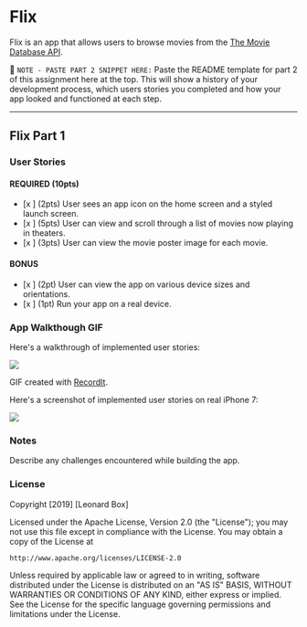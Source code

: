 # Flix

Flix is an app that allows users to browse movies from the [The Movie Database API](http://docs.themoviedb.apiary.io/#).

📝 `NOTE - PASTE PART 2 SNIPPET HERE:` Paste the README template for part 2 of this assignment here at the top. This will show a history of your development process, which users stories you completed and how your app looked and functioned at each step.

---

## Flix Part 1

### User Stories

#### REQUIRED (10pts)
- [x ] (2pts) User sees an app icon on the home screen and a styled launch screen.
- [x ] (5pts) User can view and scroll through a list of movies now playing in theaters.
- [x ] (3pts) User can view the movie poster image for each movie.

#### BONUS
- [x ] (2pt) User can view the app on various device sizes and orientations.
- [x ] (1pt) Run your app on a real device.

### App Walkthough GIF
Here's a walkthrough of implemented user stories:

<img src='http://recordit.co/E0HkXA7DLF.gif'>

GIF created with [RecordIt](http://recordit.co/E0HkXA7DLF).

Here's a screenshot of implemented user stories on real iPhone 7:

<img src='../flix.jpeg'>

### Notes
Describe any challenges encountered while building the app.

### License

Copyright [2019] [Leonard Box]

Licensed under the Apache License, Version 2.0 (the "License");
you may not use this file except in compliance with the License.
You may obtain a copy of the License at

    http://www.apache.org/licenses/LICENSE-2.0

Unless required by applicable law or agreed to in writing, software
distributed under the License is distributed on an "AS IS" BASIS,
WITHOUT WARRANTIES OR CONDITIONS OF ANY KIND, either express or implied.
See the License for the specific language governing permissions and
limitations under the License.
